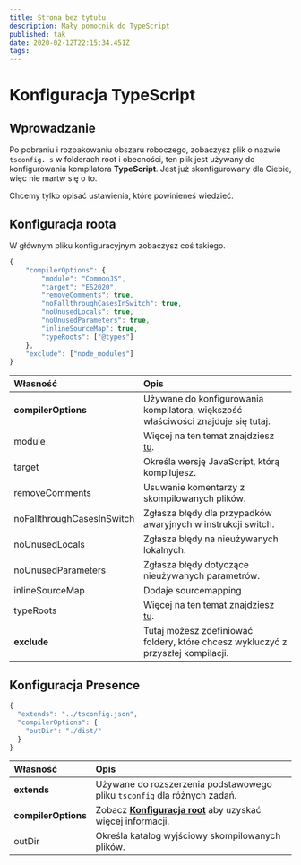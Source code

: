 ```yaml
---
title: Strona bez tytułu
description: Mały pomocnik do TypeScript
published: tak
date: 2020-02-12T22:15:34.451Z
tags:
---
```


# Konfiguracja TypeScript

## Wprowadzanie

Po pobraniu i rozpakowaniu obszaru roboczego, zobaczysz plik o nazwie `tsconfig. s` w folderach root i obecności, ten plik jest używany do konfigurowania kompilatora **TypeScript**. Jest już skonfigurowany dla Ciebie, więc nie martw się o to.

Chcemy tylko opisać ustawienia, które powinieneś wiedzieć.

## Konfiguracja roota

W głównym pliku konfiguracyjnym zobaczysz coś takiego.

```javascript
{
    "compilerOptions": {
        "module": "CommonJS",
        "target": "ES2020",
        "removeComments": true,
        "noFallthroughCasesInSwitch": true,
        "noUnusedLocals": true,
        "noUnusedParameters": true,
        "inlineSourceMap": true,
        "typeRoots": ["@types"]
    },
    "exclude": ["node_modules"]
}
```

| Własność                   | Opis                                                                                                                            |
|:-------------------------- |:------------------------------------------------------------------------------------------------------------------------------- |
| **compilerOptions**        | Używane do konfigurowania kompilatora, większość właściwości znajduje się tutaj.                                                |
| module                     | Więcej na ten temat znajdziesz [tu](https://www.typescriptlang.org/docs/handbook/modules.html).                                 |
| target                     | Określa wersję JavaScript, którą kompilujesz.                                                                                   |
| removeComments             | Usuwanie komentarzy z skompilowanych plików.                                                                                    |
| noFallthroughCasesInSwitch | Zgłasza błędy dla przypadków awaryjnych w instrukcji switch.                                                                    |
| noUnusedLocals             | Zgłasza błędy na nieużywanych lokalnych.                                                                                        |
| noUnusedParameters         | Zgłasza błędy dotyczące nieużywanych parametrów.                                                                                |
| inlineSourceMap            | Dodaje sourcemapping                                                                                                            |
| typeRoots                  | Więcej na ten temat znajdziesz [tu](https://www.typescriptlang.org/docs/handbook/tsconfig-json.html#types-typeroots-and-types). |
| **exclude**                | Tutaj możesz zdefiniować foldery, które chcesz wykluczyć z przyszłej kompilacji.                                                |

## Konfiguracja Presence

```javascript
{
  "extends": "../tsconfig.json",
  "compilerOptions": {
    "outDir": "./dist/"
  }
}
```

| Własność            | Opis                                                                                                     |
|:------------------- |:-------------------------------------------------------------------------------------------------------- |
| **extends**         | Używane do rozszerzenia podstawowego pliku `tsconfig` dla różnych zadań.                                 |
| **compilerOptions** | Zobacz [**Konfiguracja root**](/dev/presence/tsconfig#root-configuration) aby uzyskać więcej informacji. |
| outDir              | Określa katalog wyjściowy skompilowanych plików.                                                         |

